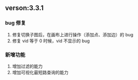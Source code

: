 ## verson:3.3.1

### bug 修复

1. 修复切换子图后，在画布上进行操作（添加点、添加边）的 bug
2. 修复 vid 等于 0 时候，vid 不显示的 bug

### 新增功能

1. 增加过滤的能力
2. 增加可视化最短路查询的能力
